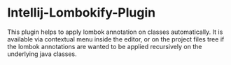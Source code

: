 # Intellij-Lombokify-Plugin

This plugin helps to apply lombok annotation on classes automatically.
It is available via contextual menu inside the editor, or on the project files tree
if the lombok annotations are wanted to be applied recursively on the underlying java classes. 
